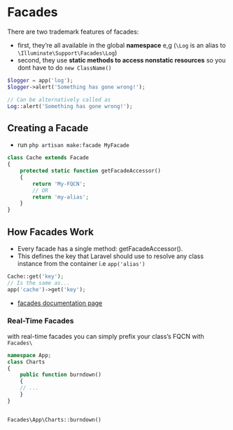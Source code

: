 <!-- @format -->

# Facades

There are two trademark features of facades:

- first, they’re all available in the global **namespace** e,g (`\Log` is an alias to `\Illuminate\Support\Facades\Log`)
- second, they use **static methods to access nonstatic resources** so you dont have to do `new ClassName()`

```php
$logger = app('log');
$logger->alert('Something has gone wrong!');

// Can be alternatively called as
Log::alert('Something has gone wrong!');
```

## Creating a Facade

- run `php artisan make:facade MyFacade`

```php
class Cache extends Facade
{
    protected static function getFacadeAccessor()
    {
        return 'My-FQCN';
        // OR
        return 'my-alias';
    }
}
```

## How Facades Work

- Every facade has a single method: getFacadeAccessor().
- This defines the key that Laravel should use to resolve any class instance from the container i.e `app('alias')`

```php
Cache::get('key');
// Is the same as...
app('cache')->get('key');
```

- [facades documentation page](https://oreil.ly/IRsgc)

### Real-Time Facades

with real-time facades you can simply prefix your class’s FQCN with `Facades\`

```php
namespace App;
class Charts
{
    public function burndown()
    {
    // ...
    }
}


Facades\App\Charts::burndown()
```
